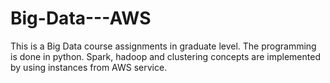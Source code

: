 # Big-Data---AWS
This is a Big Data course assignments in graduate level. The programming is done in python. Spark, hadoop and clustering concepts are implemented by using instances from AWS service.
